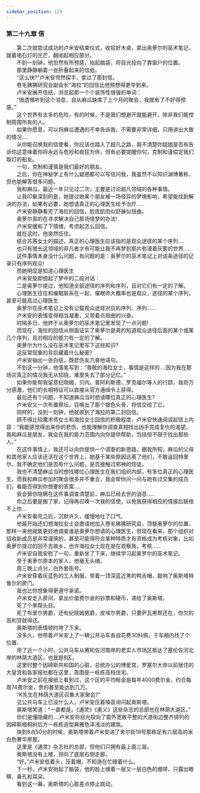 ```yaml
---
sidebar_position: 129
---
```

### 第二十九章 信  


　　第二次就尝试成功的卢米安结束仪式，收拾好木桌，拿出奥萝尔的巫术笔记，就着电石灯的光芒，翻阅起相应部分。  
　　不到一刻钟，他忽然有所预感，抬起脑袋，将目光投向了靠窗户的位置。  
　　那里静静躺着一张折叠起来的信纸。  
　　“这么快?”卢米安愕然探手，拿过了那封信。  
　　卷毛狒狒研究会副会长“海拉”的回信比他预想得更早到来。  
　　卢米安展开信纸，浏览起那一个个装饰性很强的单词：  
　　“很遗憾听到这个消息，自从麻瓜缺席了上个月的聚会，我就有了不好得预感。”  
　　这个世界有太多的危险，有的时候，不是我们想避开就能避开，除非我们能控制周围所有的人。  
　　如果你愿意，可以将麻瓜遭遇的不幸告诉我，不需要非常详细，只用讲出大致的情况....  
　　从你能召唤我的信使看，你应该也踏入了超凡之路，我不清楚你姐姐是否有告诉你这意味着你将永远与危险和疯狂为伴，但有必要提醒你句，克制和谨偿定我们取灯的船友。  
　　一句，克制和谨慎是我们最好的朋友。  
　　之后，你在神秘学上有什么疑惑都可以写信问我，我虽然不以知识渊博著称，但也能解答很多问题。  
　　我和麻瓜，最近一年只见过二次，主要是讨论超凡领域的各种事情。  
　　让我印象深刻的是，她提过她某个朋友被一场怪异的梦境影响，希望能找到解决的办法，如果有必要，她想请真正的心理医生给予治疗.....  
　　卢米安静静看完了海拉的回信，脸庞肌肉似舒展似扭曲。  
　　奥萝尔真的在寻求解决自己那场怪梦的办法!  
　　卢米安缓和了下情绪，考虑起怎么回信。  
　　就在这时，他突然怔住。  
　　结合苏茜女士的描述，真正的心理医生应该指的是观众途径的某个序列....  
　　也只有擅长这领域的非凡者才有可能让我不再梦到那片弥漫着灰雾的世界.....  
　　这件事情本身没什么问题，有问题的是：奥萝尔的巫术笔记上对该条途径的记录只有序列观众!  
　　而她明显是知道心理医生  
　　卢米安旋即想起了梦中的二段对话：  
　　二是奥萝尔提过，他知道全部途径的序列和序列，且对它们有一定的了解。  
　　心理医生往往和催眠联系在一起，催眠师大概率也是观众，途径的某个序列，甚至可能高过心理医生  
　　奥萝尔在巫术笔记上没有记载观众途径对应的序列、序列......  
　　卢米安的表情变得相当凝重，又带着点扭曲的兴奋。  
　　时隔多日，他终于从奥萝尔的巫术笔记里发现了一点问题!  
　　而现在，海拉的回信从侧面证实了奥萝尔是真的知道观众途径后面的某个或某几个序列，且对相应的能力有一定的了解。  
　　奥萝尔为什么没在巫术笔记里写下这些知识?  
　　这反常现象的背后藏着什么秘密?  
　　卢米安抽出一张白纸，既悲伤友亢奋地语句。  
　　不到这一分钟，他落笔写到：“尊敬的海拉女士，事情是这样的....因为我在那场灾真正的情况我无从知晓，难里失去了部分记忆。”  
　　如果你能帮我留意纪晓姆，贝内。普阿利斯德、罗克福尔等人的行踪，我将万分感激，他们的长相特征可以直接从官方通缉令上获得。  
　　最后还有个问题，不知道麻瓜当时想请哪位真正的心理医生?  
　　卢米安又一次布置祭坛，召唤出了那个银色头骨，将信交给了它。  
　　同样的，没到一刻钟，他就收到了海拉的第二封回信。  
　　顾不得比较魔术师女士和海拉女士回信的积极程度，卢米安快速阅读起信上内容：“我能感觉得出来你的悲伤，也能理解你调查真相找出凶手完成复仇的渴望。我和麻瓜是朋友，我会在我的能力范围内向你提供帮助，包括但不限于找出那些人。”  
　　在这件事情上，我还可以向你提供一个调查的新思路，据我所知，麻瓜的父母和其他家人应该还活在这个世界上，她基于某些原因远离了他们，不敢返回特里尔，我不确定他们是否有什么问题，是否接触过邪神的信徒。  
　　我也不清楚麻瓜当时想找哪位心理医生在我们组织内部，有多位真正的心理医生，而我和麻瓜参加的聚会很多并不重合，我会帮你问一问与她有过交集的成员们，看能否得到你想要的答案.....  
　　我会替你隐瞒在这件事调查清楚前，麻瓜已经去世的消息.....  
　　你之后要是搬了家，记得再召唤一次我的信使，以免我获得相应的情报后联络不上你...  
　　卢米安看完之后，沉默许久，缓慢地吐了口气、  
　　他最开始还幻想海拉女士会邀请他加入卷毛狒狒研究会，顶替奥萝尔的位置，那样一来他就能更好地调查谁是奥萝尔想请的心理医生，但现在看来，那个组织对招收新成员是非常谨慎的，甚至可能得符合某种特质才有资格成为考核对象，比如奥萝尔提过的回不去故乡，也许海拉女士现在是在观察我，考核.....  
　　卢米安自我安慰了一句，重新坐了下来，继续学习起奥罗尔的巫术笔记。  
　　至于奥萝尔原本的家人，他毫无头绪。  
　　周三晚上点分，白外套街号。  
　　卢米安穿着灰蓝色的工人制服，带着一顶深蓝近黑的鸭舌帽，敲响了奥斯塔特鲁尔的房门。  
　　我也比你想象得更遵守承诺。  
　　卢米安走入房间，拿出价值费尔金的钞票和硬币，递给了奥斯塔。  
　　死了个黑帮头目。  
　　死了布里尔男爵，还有纪晓姆男爵，皮埃尔男爵，只要萨瓦黑帮还在，你欠的高利贷就得还。  
　　奥斯塔的表情顿时垮了下来。  
　　没多久，他带着卢米安上了一辆公共马车各自花费30科佩，于车厢内找了个位置、  
　　用了近一个小时，公共马车从赛轮佐河南岸的老实人市场区抵达了塞伦佐河北岸的林荫大道区，也就是8区。  
　　这里时整个因碲斯共和国的心脏，总统办公的博爱宫，罗塞尔大帝以前居住的大皇宫和各家报社都在这里，周围是一栋栋高档住宅。  
　　卢米安之前在报纸上看到过，这个区的平均租金是每年4000费尔金，约合每周74费尔金，贵的甚至能达到几万。  
　　“K先生在林荫大道区召集大家聚会?”  
　　见公共马车上已没什么人，卢米安压着嗓音询问起奥斯塔。  
　　奥斯塔笑道：“一直都是。《通灵》《奥义》这些杂志的总部也在林荫大道区。”  
　　你们是懂隐藏的....卢米安将目光投向了窗外宽敞平整的大道街边整齐排列的因碲斯梧桐树后方一栋栋造型典雅色泽浅淡的建筑。  
　　快到8点50分的时候，奥斯塔带着卢米安进了舍尔街19号那栋足有六层高的米白色奢华房屋。  
　　这里是《通灵》杂志社的总部，但他们只拥有最上面三层。  
　　奥斯塔没有上楼，拐向了底层右侧走廊。  
　　“好。”卢米安低着头，压着帽，不知道在忙碌着什么。  
　　下一秒，卢米安抬起了脑袋，他的脸上缠着一层又一层白色的绷带，只露出眼睛、鼻孔和耳朵。  
　　看到这一幕，奥斯塔的心脏差点停止跳动。  
